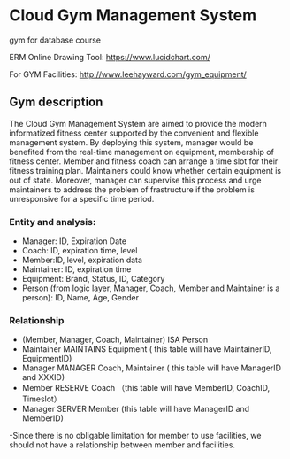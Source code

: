 # Cloud Gym Management System 
gym for database course

ERM Online Drawing Tool: https://www.lucidchart.com/

For GYM Facilities: http://www.leehayward.com/gym_equipment/

## Gym description

The Cloud Gym Management System are aimed to provide the modern informatized fitness center supported by the convenient and flexible management system. By deploying this system, manager would be benefited from the real-time management on equipment, membership of fitness center. Member and fitness coach can arrange a time slot for their fitness training plan. Maintainers could know whether certain equipment is out of state. Moreover, manager can supervise this process and urge maintainers to address the problem of frastructure if the problem is unresponsive for a specific time period.

### Entity and analysis:
- Manager: ID, Expiration Date
- Coach: ID, expiration time, level
- Member:ID, level, expiration data
- Maintainer:  ID, expiration time
- Equipment: Brand, Status, ID, Category
- Person (from logic layer, Manager, Coach, Member and Maintainer is a person): ID, Name, Age, Gender

### Relationship
- (Member, Manager, Coach, Maintainer) ISA Person
- Maintainer MAINTAINS Equipment ( this table will have MaintainerID, EquipmentID)
- Manager MANAGER Coach, Maintainer ( this table will have ManagerID and XXXID)
- Member RESERVE Coach （this table will have MemberID, CoachID, Timeslot）
- Manager SERVER Member (this table will have ManagerID and MemberID)

-Since there is no obligable limitation for member to use facilities, we should not have a relationship between member and facilities.

